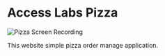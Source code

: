 # Access Labs Pizza

![Pizza Screen Recording](https://curriculum-content.s3.amazonaws.com/react/pizza.gif)

This website simple pizza order manage application. 
